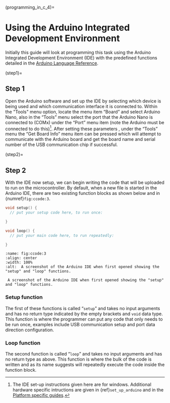 (programming_in_c_4)=
# Using the Arduino Integrated Development Environment


Initially this guide will look at programming this task using the Arduino Integrated Development Environment (IDE) with the predefined functions detailed in the [Arduino Language Reference](https://www.arduino.cc/reference/en/).

(step1)=
## Step 1

Open the Arduino software and set up the IDE by selecting which device is being used and which communication interface it is connected to. Within the "Tools" menu option, locate the menu item “Board” and select Arduino Nano, also in the “Tools” menu select the port that the Arduino Nano is connected to (COMx) under the “Port” menu item (note the Arduino must be connected to do this)[^note1]. After setting these parameters , under the “Tools” menu the “Get Board Info” menu item can be pressed which will attempt to communicate with the Arduino board and get the board name and serial number of the USB communication chip if successful.

 


(step2)=
## Step 2

With the IDE now setup, we can begin writing the code that will be uploaded to run on the microcontroller. By default, when a new file is started in the Arduino IDE, there are two existing function blocks as shown below and in {numref}`fig:ccode:3`.

```c
void setup() {
  // put your setup code here, to run once:

}

void loop() {
  // put your main code here, to run repeatedly:

}
```

```{figure} pictures/ArduinoScreenshot1.png
:name: fig:ccode:3
:align: center
:width: 100%
:alt:  A screenshot of the Arduino IDE when first opened showing the "setup" and "loop" functions.

 A screenshot of the Arduino IDE when first opened showing the "setup" and "loop" functions.
```


### Setup function

The first of these functions is called “`setup`” and takes no input arguments and has no return type indicated by the empty brackets and `void` data type. This function is where the programmer can put any code that only needs to be run once, examples include USB communication setup and port data direction configuration.


### Loop function

The second function is called “`loop`” and takes no input arguments and has no return type as above. This function is where the bulk of the code is written and as its name suggests will repeatedly execute the code inside the function block.


[^note1]: The IDE set-up instructions given here are for windows. Additional hardware specific intructions are given in {ref}`set_up_arduino` and in the [Platform specific guides](https://www.arduino.cc/en/Guidehttps://www.arduino.cc/en/Guide).
